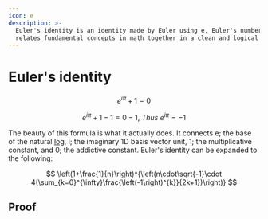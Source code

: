 ```yaml
---
icon: e
description: >-
  Euler's identity is an identity made by Euler using e, Euler's number. It
  relates fundamental concepts in math together in a clean and logical way.
---
```


# Euler's identity

$$
e^{i\pi}+1=0
$$

$$
e^{i\pi}+1-1=0-1,\:Thus\:e^{i\pi}=-1
$$

The beauty of this formula is what it actually does. It connects e; the base of the natural [log](../functions/function-catalog/logarithmic-function/), i; the imaginary 1D basis vector unit, 1; the multiplicative constant, and 0; the addictive constant. Euler's identity can be expanded to the following:

$$
\left(1+\frac{1}{n}\right)^{\left(n\cdot\sqrt{-1}\cdot 4(\sum_{k=0}^{\infty}\frac{\left(-1\right)^{k}}{2k+1})\right)}
$$

## Proof
